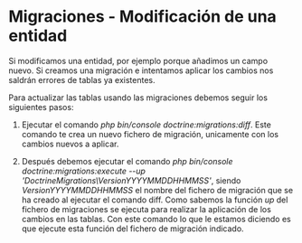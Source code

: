 # Migraciones - Modificación de una entidad
Si modificamos una entidad, por ejemplo porque añadimos un campo nuevo. Si creamos una migración e intentamos aplicar los cambios nos saldrán errores de tablas ya existentes. 

Para actualizar las tablas usando las migraciones debemos seguir los siguientes pasos:

1. Ejecutar el comando *php bin/console doctrine:migrations:diff*. Este comando te crea un nuevo fichero de migración, unicamente con los cambios nuevos a aplicar. 

2. Después debemos ejecutar el comando *php bin/console doctrine:migrations:execute --up 'DoctrineMigrations\VersionYYYYMMDDHHMMSS'*, siendo *VersionYYYYMMDDHHMMSS* el nombre del fichero de migración que se ha creado al ejecutar el comando diff. 
Como sabemos la función *up* del fichero de migraciones se ejecuta para realizar la aplicación de los cambios en las tablas. Con este comando lo que le estamos diciendo es que ejecute esta función del fichero de migración indicado. 
